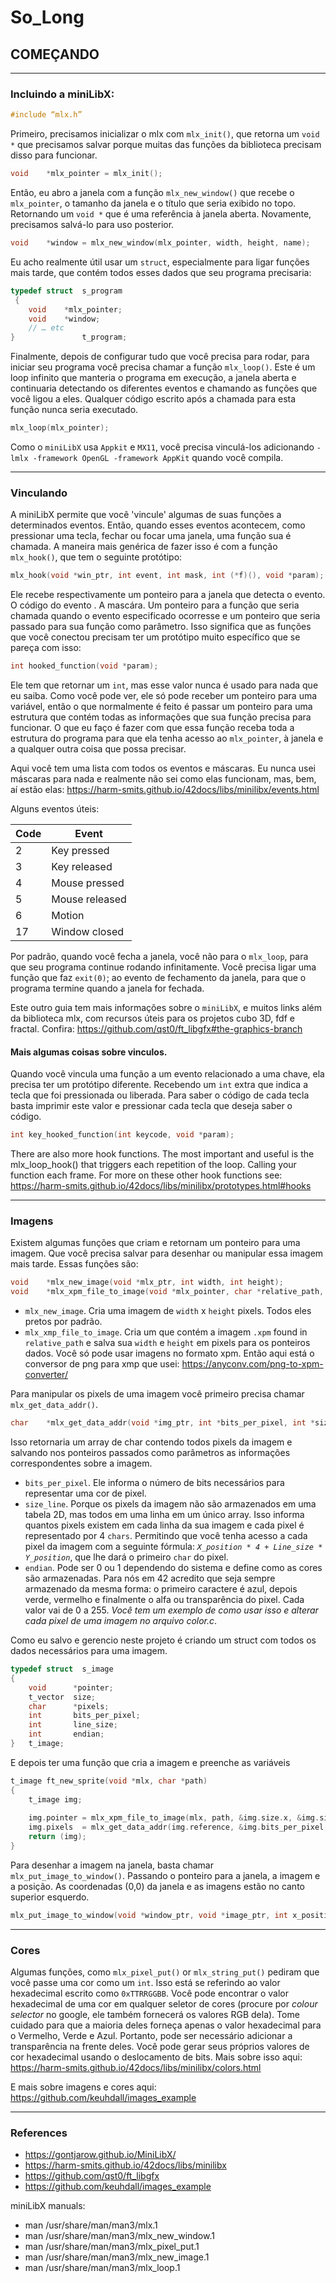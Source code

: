 # So_Long

## COMEÇANDO

---
### Incluindo a miniLibX:

```C
#include “mlx.h”
```

Primeiro, precisamos inicializar o mlx com `mlx_init()`, que retorna um `void *` que precisamos salvar porque muitas das funções da biblioteca precisam disso para funcionar.

```C
void	*mlx_pointer = mlx_init();
```

Então, eu abro a janela com a função `mlx_new_window()` que recebe o `mlx_pointer`, o tamanho da janela e o título que seria exibido no topo. Retornando um `void *` que é uma referência à janela aberta. Novamente, precisamos salvá-lo para uso posterior.

```C
void	*window = mlx_new_window(mlx_pointer, width, height, name);
```

Eu acho realmente útil usar um `struct`, especialmente para ligar funções mais tarde, que contém todos esses dados que seu programa precisaria:

```C
typedef struct	s_program
 {
	void	*mlx_pointer;
	void	*window;
	// … etc
}				t_program;
```

Finalmente, depois de configurar tudo que você precisa para rodar, para iniciar seu programa você precisa chamar a função `mlx_loop()`. Este é um loop infinito que manteria o programa em execução, a janela aberta e continuaria detectando os diferentes eventos e chamando as funções que você ligou a eles. Qualquer código escrito após a chamada para esta função nunca seria executado.

```C
mlx_loop(mlx_pointer);
```

Como o `miniLibX` usa `Appkit` e `MX11`, você precisa vinculá-los adicionando `-lmlx -framework OpenGL -framework AppKit` quando você compila.

---

### Vinculando

A miniLibX permite que você 'vincule' algumas de suas funções a determinados eventos. Então, quando esses eventos acontecem, como pressionar uma tecla, fechar ou focar uma janela, uma função sua é chamada. A maneira mais genérica de fazer isso é com a função `mlx_hook()`, que tem o seguinte protótipo:

```C
mlx_hook(void *win_ptr, int event, int mask, int (*f)(), void *param);
```

Ele recebe respectivamente um ponteiro para a janela que detecta o evento. O código do evento . A mascára. Um ponteiro para a função que seria chamada quando o evento especificado ocorresse e um ponteiro que seria passado para sua função como parâmetro. Isso significa que as funções que você conectou precisam ter um protótipo muito específico que se pareça com isso:

```C
int	hooked_function(void *param);
```

Ele tem que retornar um `int`, mas esse valor nunca é usado para nada que eu saiba. Como você pode ver, ele só pode receber um ponteiro para uma variável, então o que normalmente é feito é passar um ponteiro para uma estrutura que contém todas as informações que sua função precisa para funcionar. O que eu faço é fazer com que essa função receba toda a estrutura do programa para que ela tenha acesso ao `mlx_pointer`, à janela e a qualquer outra coisa que possa precisar.

Aqui você tem uma lista com todos os eventos e máscaras. Eu nunca usei máscaras para nada e realmente não sei como elas funcionam, mas, bem, aí estão elas: https://harm-smits.github.io/42docs/libs/minilibx/events.html

Alguns eventos úteis:

| Code    | Event    |
| ------- | -------- |
| 2  | Key pressed   |
| 3  | Key released  |
| 4  | Mouse pressed |
| 5  | Mouse released|
| 6  | Motion        |
| 17 | Window closed |

Por padrão, quando você fecha a janela, você não para o `mlx_loop`, para que seu programa continue rodando infinitamente. Você precisa ligar uma função que faz `exit(0)`; ao evento de fechamento da janela, para que o programa termine quando a janela for fechada.

Este outro guia tem mais informações sobre o `miniLibX`, e muitos links além da biblioteca mlx, com recursos úteis para os projetos cubo 3D, fdf e fractal. Confira: https://github.com/qst0/ft_libgfx#the-graphics-branch

#### Mais algumas coisas sobre vinculos.

Quando você vincula uma função a um evento relacionado a uma chave, ela precisa ter um protótipo diferente. Recebendo um `int` extra que indica a tecla que foi pressionada ou liberada. Para saber o código de cada tecla basta imprimir este valor e pressionar cada tecla que deseja saber o código.

```C
int	key_hooked_function(int keycode, void *param);
```

There are also more hook functions. The most important and useful is the mlx_loop_hook() that triggers each repetition of the loop. Calling your function each frame. For more on these other hook functions see: https://harm-smits.github.io/42docs/libs/minilibx/prototypes.html#hooks

---

### Imagens

Existem algumas funções que criam e retornam um ponteiro para uma imagem. Que você precisa salvar para desenhar ou manipular essa imagem mais tarde. Essas funções são:

```C
void	*mlx_new_image(void *mlx_ptr, int width, int height);
void	*mlx_xpm_file_to_image(void *mlx_pointer, char *relative_path, int *width, int *height);
```

* ``mlx_new_image``. Cria uma imagem de `width` x ``height`` pixels. Todos eles pretos por padrão.
* ``mlx_xmp_file_to_image``. Cria um que contém a imagem `.xpm` found in ``relative_path`` e salva sua `width` e `height` em pixels para os ponteiros dados. Você só pode usar imagens no formato xpm. Então aqui está o conversor de png para xmp que usei: https://anyconv.com/png-to-xpm-converter/

Para manipular os pixels de uma imagem você primeiro precisa chamar `mlx_get_data_addr()`.

````c
char	*mlx_get_data_addr(void *img_ptr, int *bits_per_pixel, int *size_line, int *endian);
````

Isso retornaria um array de char contendo todos pixels da imagem e salvando nos ponteiros passados como parâmetros as informações correspondentes sobre a imagem.

* ``bits_per_pixel``. Ele informa o número de bits necessários para representar uma cor de pixel.
* ``size_line``. Porque os pixels da imagem não são armazenados em uma tabela 2D, mas todos em uma linha em um único array. Isso informa quantos pixels existem em cada linha da sua imagem e cada pixel é representado por 4 `chars`. Permitindo que você tenha acesso a cada pixel da imagem com a seguinte fórmula: _`X_position * 4 + Line_size * Y_position`_, que lhe dará o primeiro `char` do pixel.
* ``endian``. Pode ser 0 ou 1 dependendo do sistema e define como as cores são armazenadas. Para nós em 42 acredito que seja sempre armazenado da mesma forma: o primeiro caractere é azul, depois verde, vermelho e finalmente o alfa ou transparência do pixel. Cada valor vai de 0 a 255. _Você tem um exemplo de como usar isso e alterar cada pixel de uma imagem no arquivo color.c_.

Como eu salvo e gerencio neste projeto é criando um struct com todos os dados necessários para uma imagem.

````c
typedef struct	s_image
{
	void      *pointer;
	t_vector  size;
	char      *pixels;
	int       bits_per_pixel;
	int       line_size;
	int       endian;
}   t_image;
````

E depois ter uma função que cria a imagem e preenche as variáveis

````c
t_image	ft_new_sprite(void *mlx, char *path)
{
	t_image	img;
	
	img.pointer = mlx_xpm_file_to_image(mlx, path, &img.size.x, &img.size.y);
	img.pixels  = mlx_get_data_addr(img.reference, &img.bits_per_pixel, &img.line_size, &img.endian);
	return (img);
}
````

Para desenhar a imagem na janela, basta chamar ``mlx_put_image_to_window()``. Passando o ponteiro para a janela, a imagem e a posição. As coordenadas (0,0) da janela e as imagens estão no canto superior esquerdo.

````c
mlx_put_image_to_window(void *window_ptr, void *image_ptr, int x_position, int y_position);
````

---

### Cores

Algumas funções, como `mlx_pixel_put()` or `mlx_string_put()` pediram que você passe uma cor como um `int`. Isso está se referindo ao valor hexadecimal escrito como ``0xTTRRGGBB``. Você pode encontrar o valor hexadecimal de uma cor em qualquer seletor de cores (procure por _colour selector_ no google, ele também fornecerá os valores RGB dela). Tome cuidado para que a maioria deles forneça apenas o valor hexadecimal para o Vermelho, Verde e Azul. Portanto, pode ser necessário adicionar a transparência na frente deles.
Você pode gerar seus próprios valores de cor hexadecimal usando o deslocamento de bits. Mais sobre isso aqui: https://harm-smits.github.io/42docs/libs/minilibx/colors.html

E mais sobre imagens e cores aqui: https://github.com/keuhdall/images_example

---
### References
* https://gontjarow.github.io/MiniLibX/
* https://harm-smits.github.io/42docs/libs/minilibx
* https://github.com/qst0/ft_libgfx
* https://github.com/keuhdall/images_example

miniLibX manuals:
* man /usr/share/man/man3/mlx.1
* man /usr/share/man/man3/mlx_new_window.1
* man /usr/share/man/man3/mlx_pixel_put.1
* man /usr/share/man/man3/mlx_new_image.1
* man /usr/share/man/man3/mlx_loop.1
